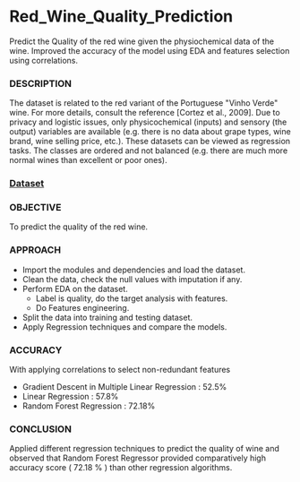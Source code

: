 # Red_Wine_Quality_Prediction
Predict the Quality of the red wine given the physiochemical data of the wine. Improved the accuracy of the model using EDA and features selection using correlations.


### DESCRIPTION

The dataset is related to the red variant of the Portuguese "Vinho Verde" wine. For more details, consult the reference [Cortez et al., 2009]. Due to privacy and logistic issues, only physicochemical (inputs) and sensory (the output) variables are available (e.g. there is no data about grape types, wine brand, wine selling price, etc.).
These datasets can be viewed as regression tasks. The classes are ordered and not balanced (e.g. there are much more normal wines than excellent or poor ones).

### [Dataset](https://www.kaggle.com/datasets/uciml/red-wine-quality-cortez-et-al-2009) 



### OBJECTIVE
To predict the quality of the red wine.

### APPROACH
- Import the modules and dependencies and load the dataset.
- Clean the data, check the null values with imputation if any.
- Perform EDA on the dataset.
   - Label is quality, do the target analysis with features.
   - Do Features engineering.
- Split the data into training and testing dataset.
- Apply Regression techniques and compare the models.

### ACCURACY
With applying correlations to select non-redundant features

- Gradient Descent in Multiple Linear Regression :       52.5%
- Linear Regression                              :       57.8%
- Random Forest Regression                       :       72.18%

### CONCLUSION

Applied different regression techniques to predict the quality of wine and observed that Random Forest Regressor provided comparatively high accuracy score ( 72.18 % ) than other regression algorithms.
